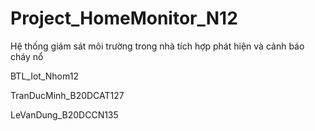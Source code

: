 # Project_HomeMonitor_N12
Hệ thống giám sát môi trường trong nhà tích hợp phát hiện và cảnh báo cháy nổ

BTL_Iot_Nhom12

TranDucMinh_B20DCAT127

LeVanDung_B20DCCN135
